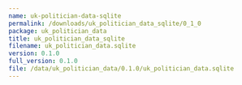 ```yaml
---
name: uk-politician-data-sqlite
permalink: /downloads/uk_politician_data_sqlite/0_1_0
package: uk_politician_data
title: uk_politician_data_sqlite
filename: uk_politician_data.sqlite
version: 0.1.0
full_version: 0.1.0
file: /data/uk_politician_data/0.1.0/uk_politician_data.sqlite
---
```

